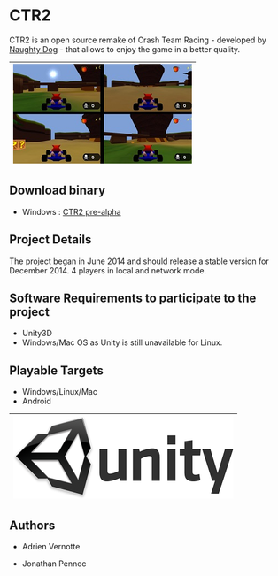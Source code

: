 CTR2
============
CTR2 is an open source remake of Crash Team Racing - developed by [Naughty Dog](http://www.naughtydog.com) - that allows to enjoy the game in a better quality.

| ![CTR2](https://raw.githubusercontent.com/AdrienVR/CTR2/master/ctr2_preview.jpg "Warning, this a preview of the game") |
|:----:|

## Download binary

* Windows : [CTR2 pre-alpha](https://drive.google.com/file/d/0B2xlFxzCEekzc0ZnaFlJNnljdmc/view?usp=sharing)

## Project Details

The project began in June 2014 and should release a stable version for December 2014.
4 players in local and network mode.

## Software Requirements to participate to the project

* Unity3D
* Windows/Mac OS as Unity is still unavailable for Linux.

## Playable Targets

* Windows/Linux/Mac
* Android

| ![Unity3D](https://raw.githubusercontent.com/AdrienVR/CTR2/master/unity.png "Unity3D") |
|:----:|

## Authors

* Adrien Vernotte

* Jonathan Pennec